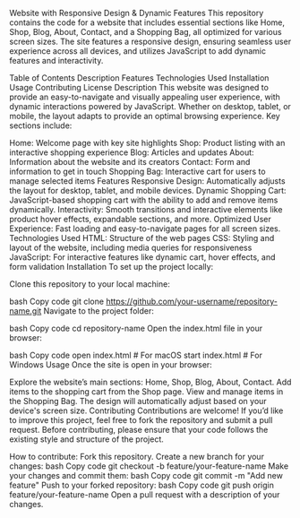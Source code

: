 Website with Responsive Design & Dynamic Features
This repository contains the code for a website that includes essential sections like Home, Shop, Blog, About, Contact, and a Shopping Bag, all optimized for various screen sizes. The site features a responsive design, ensuring seamless user experience across all devices, and utilizes JavaScript to add dynamic features and interactivity.

Table of Contents
Description
Features
Technologies Used
Installation
Usage
Contributing
License
Description
This website was designed to provide an easy-to-navigate and visually appealing user experience, with dynamic interactions powered by JavaScript. Whether on desktop, tablet, or mobile, the layout adapts to provide an optimal browsing experience. Key sections include:

Home: Welcome page with key site highlights
Shop: Product listing with an interactive shopping experience
Blog: Articles and updates
About: Information about the website and its creators
Contact: Form and information to get in touch
Shopping Bag: Interactive cart for users to manage selected items
Features
Responsive Design: Automatically adjusts the layout for desktop, tablet, and mobile devices.
Dynamic Shopping Cart: JavaScript-based shopping cart with the ability to add and remove items dynamically.
Interactivity: Smooth transitions and interactive elements like product hover effects, expandable sections, and more.
Optimized User Experience: Fast loading and easy-to-navigate pages for all screen sizes.
Technologies Used
HTML: Structure of the web pages
CSS: Styling and layout of the website, including media queries for responsiveness
JavaScript: For interactive features like dynamic cart, hover effects, and form validation
Installation
To set up the project locally:

Clone this repository to your local machine:

bash
Copy code
git clone https://github.com/your-username/repository-name.git
Navigate to the project folder:

bash
Copy code
cd repository-name
Open the index.html file in your browser:

bash
Copy code
open index.html   # For macOS
start index.html  # For Windows
Usage
Once the site is open in your browser:

Explore the website’s main sections: Home, Shop, Blog, About, Contact.
Add items to the shopping cart from the Shop page.
View and manage items in the Shopping Bag.
The design will automatically adjust based on your device's screen size.
Contributing
Contributions are welcome! If you’d like to improve this project, feel free to fork the repository and submit a pull request. Before contributing, please ensure that your code follows the existing style and structure of the project.

How to contribute:
Fork this repository.
Create a new branch for your changes:
bash
Copy code
git checkout -b feature/your-feature-name
Make your changes and commit them:
bash
Copy code
git commit -m "Add new feature"
Push to your forked repository:
bash
Copy code
git push origin feature/your-feature-name
Open a pull request with a description of your changes.
